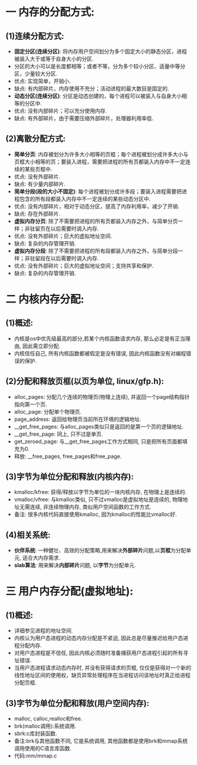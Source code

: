 # 一 内存的分配方式:
## (1)连续分配方式:
- **固定分区(连续分区)**: 将内存用户空间划分为多个固定大小的静态分区，进程被装入大于或等于自身大小的分区.
- 分区的大小可以是长度都相等；或者不等，分为多个较小分区、适量中等分区，少量较大分区.
- 优点: 实现简单，开销小.
- 缺点: 有内部碎片，内存使用不充分；活动进程的最大数目是固定的.
- **动态分区(连续分区)**: 分区是动态创建的，每个进程可以被装入与自身大小相等的分区中.
- 优点: 没有内部碎片；可以充分使用内存.
- 缺点: 有外部碎片，由于需要压缩外部碎片，处理器利用率低.

## (2)离散分配方式:
- **简单分页**: 内存被划分为许多大小相等的页框；每个进程被划分成许多大小与页框大小相等的页；要装入进程，需要把进程的所有页都装入内存中不一定连续的某些页框中.
- 优点: 没有外部碎片.
- 缺点: 有少量内部碎片.
- **简单分段(段的大小不固定)**: 每个进程被划分成许多段；要装入进程需要把进程包含的所有段都装入内存中不一定连续的某些动态分区中.
- 优点: 没有内部碎片，相对于动态分区，提高了内存利用率，减少了开销.
- 缺点: 存在外部碎片.
- **虚拟内存分页**: 除了不需要把进程的所有页都装入内存之外，与简单分页一样；非驻留页在以后需要时调入内存.
- 优点: 没有外部碎片；巨大的虚拟地址空间.
- 缺点: 复杂的内存管理开销.
- **虚拟内存分段**: 除了不需要把进程的所有段都装入内存之外，与简单分段一样；非驻留段在以后需要时调入内存.
- 优点: 没有外部碎片；巨大的虚拟地址空间；支持共享和保护.
- 缺点: 复杂的内存管理开销.

# 二 内核内存分配:
## (1)概述:
- 内核是os中优先级最高的部分,若某个内核函数请求内存, 那么必定是有正当理由, 因此需立即分配.
- 内核信任自己, 所有内核函数都被假定是没有错误, 因此内核函数没有对编程错误的保护.

## (2)分配和释放页框(以页为单位, linux/gfp.h):
- alloc_pages: 分配几个连续的物理页(物理上连续), 并返回一个page结构指针指向第一个页.
- alloc_page: 分配单个物理页.
- page_address: 返回给物理页当前所在环境的逻辑地址.
- __get_free_pages: 与alloc_pages类似只是返回的是第一个页的逻辑地址.
- __get_free_page: 同上, 只不过是单页.
- get_zeroed_page: 与__get_free_pages工作方式相同, 只是把所有页面都填充为0.
- 释放: __free_pages, free_pages和free_page.

## (3)字节为单位分配和释放(内核内存):
- kmalloc/kfree: 获得/释放以字节为单位的一块内核内存, 在物理上是连续的.
- vmalloc/vfree: 与kmalloc类似, 只不过vmalloc是虚拟地址是连续的, 物理地址无需连续, 非连续物理内存, 类似用户空间函数的工作方式.
- 备注: 很多内核代码直接使用kmalloc, 因为kmalloc的性能比vmalloc好.

## (4)相关系统:
- **伙伴系统**: 一种健壮、高效的分配策略,用来解决**外部碎片**问题,以**页框**为分配单元, 适合大内存需求.
- **slab算法**: 用来解决**内部碎片**问题, 以**字节**为分配单元.

# 三 用户内存分配(虚拟地址):
## (1)概述:
- 详细参见进程的地址空间.
- 内核认为用户态进程的动态内存分配是不紧迫, 因此总是尽量推迟给用户态进程分配内存.
- 对用户态进程是不信任, 因此内核必须随时准备捕获用户态进程引起的所有寻址错误.
- 当用户态进程请求动态内存时, 并没有获得请求的页框, 仅仅是获得对一个新的线性地址区间的使用权，缺页异常处理程序在当进程访问该地址时真正给进程分配页框.

## (3)字节为单位分配和释放(用户空间内存):
- malloc, calloc,realloc和free.
- brk(malloc调用):系统调用.
- sbrk:c库封装函数.
- 备注:brk与其他函数不同, 它是系统调用, 其他函数都是使用brk和mmap系统调用使用的C语言库函数.
- 代码:mm/mmap.c